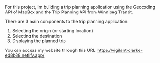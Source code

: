 For this project, Im building a trip planning application using the Geocoding API of MapBox and the Trip Planning API from Winnipeg Transit.

There are 3 main components to the trip planning application:
1. Selecting the origin (or starting location)
2. Selecting the destination
3. Displaying the planned trip

You can access my website through this URL: https://vigilant-clarke-ed8b88.netlify.app/